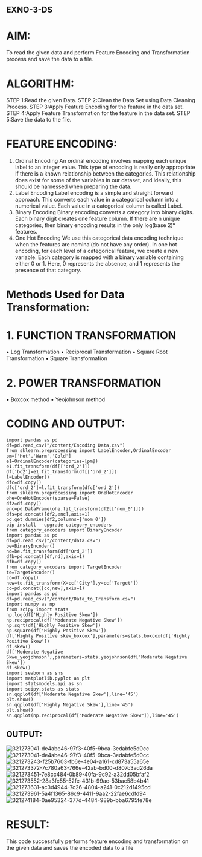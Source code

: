 ## EXNO-3-DS
# AIM:
To read the given data and perform Feature Encoding and Transformation process and save the data to a file.
# ALGORITHM:
STEP 1:Read the given Data.
STEP 2:Clean the Data Set using Data Cleaning Process.
STEP 3:Apply Feature Encoding for the feature in the data set.
STEP 4:Apply Feature Transformation for the feature in the data set.
STEP 5:Save the data to the file.
# FEATURE ENCODING:
1. Ordinal Encoding
An ordinal encoding involves mapping each unique label to an integer value. This type of encoding is really only appropriate if there is a known relationship between the categories. This relationship does exist for some of the variables in our dataset, and ideally, this should be harnessed when preparing the data.
2. Label Encoding
Label encoding is a simple and straight forward approach. This converts each value in a categorical column into a numerical value. Each value in a categorical column is called Label.
3. Binary Encoding
Binary encoding converts a category into binary digits. Each binary digit creates one feature column. If there are n unique categories, then binary encoding results in the only log(base 2)ⁿ features.
4. One Hot Encoding
We use this categorical data encoding technique when the features are nominal(do not have any order). In one hot encoding, for each level of a categorical feature, we create a new variable. Each category is mapped with a binary variable containing either 0 or 1. Here, 0 represents the absence, and 1 represents the presence of that category.
# Methods Used for Data Transformation:
  # 1. FUNCTION TRANSFORMATION
• Log Transformation
• Reciprocal Transformation
• Square Root Transformation
• Square Transformation
  # 2. POWER TRANSFORMATION
• Boxcox method
• Yeojohnson method
# CODING AND OUTPUT:
~~~
import pandas as pd
df=pd.read_csv("/content/Encoding Data.csv")
from sklearn.preprocessing import LabelEncoder,OrdinalEncoder
pm=['Hot','Warm','Cold']
e1=OrdinalEncoder(categories=[pm])
e1.fit_transform(df[['ord_2']])
df['bo2']=e1.fit_transform(df[['ord_2']])
l=LabelEncoder()
dfc=df.copy()
dfc['ord_2']=l.fit_transform(dfc['ord_2'])
from sklearn.preprocessing import OneHotEncoder
ohe=OneHotEncoder(sparse=False)
df2=df.copy()
enc=pd.DataFrame(ohe.fit_transform(df2[['nom_0']]))
dfs=pd.concat([df2,enc],axis=1)
pd.get_dummies(df2,columns=['nom_0'])
pip install --upgrade category_encoders
from category_encoders import BinaryEncoder
import pandas as pd
df=pd.read_csv("/content/data.csv")
be=BinaryEncoder()
nd=be.fit_transform(df['Ord_2'])
dfb=pd.concat([df,nd],axis=1)
dfb=df.copy()
from category_encoders import TargetEncoder
te=TargetEncoder()
cc=df.copy()
new=te.fit_transform(X=cc['City'],y=cc['Target'])
cc=pd.concat([cc,new],axis=1)
import pandas as pd
df=pd.read_csv("/content/Data_to_Transform.csv")
import numpy as np
from scipy import stats
np.log(df['Highly Positive Skew'])
np.reciprocal(df['Moderate Negative Skew'])
np.sqrt(df['Highly Positive Skew'])
np.square(df['Highly Positive Skew'])
df['Highly Positive skew_boxcox'],parameters=stats.boxcox(df['Highly Positive Skew'])
df.skew()
df['Moderate Negative Skwe_yeojohnson'],parameters=stats.yeojohnson(df['Moderate Negative Skew'])
df.skew()
import seaborn as sns
import matplotlib.pyplot as plt
import statsmodels.api as sn
import scipy.stats as stats
sn.qqplot(df['Moderate Negative Skew'],line='45')
plt.show()
sn.qqplot(df['Highly Negative Skew'],line='45')
plt.show()
sn.qqplot(np.reciprocal(df["Moderate Negative Skew"]),line='45')
~~~
## OUTPUT:
![321273041-de4abe46-97f3-40f5-9bca-3edabfe5d0cc](https://github.com/RuchitraThiyagaraj/EXNO-3-DS/assets/154776996/25f1a30c-c38f-40d1-a7e7-53fd22f4d409)
![321273041-de4abe46-97f3-40f5-9bca-3edabfe5d0cc](https://github.com/RuchitraThiyagaraj/EXNO-3-DS/assets/154776996/c529c675-6da8-4e78-b651-99aea276b8ad)
![321273243-f25b7603-fb6e-4e04-a161-cd873a55a65e](https://github.com/RuchitraThiyagaraj/EXNO-3-DS/assets/154776996/2829ad9f-8c38-4f53-9494-aa6e9515bec7)
![321273372-7c780a63-766e-42ab-bd00-d807c3ad26da](https://github.com/RuchitraThiyagaraj/EXNO-3-DS/assets/154776996/16c0a042-66ea-4a83-b49e-b78414d847d6)
![321273451-7e8cc484-0b89-40fa-9c92-a32dd05bfaf2](https://github.com/RuchitraThiyagaraj/EXNO-3-DS/assets/154776996/8a25beb5-f224-4af0-b2e9-9d664e7e489f)
![321273552-28a3fc55-52fe-431b-99ac-53bac58b4b41](https://github.com/RuchitraThiyagaraj/EXNO-3-DS/assets/154776996/ac4b02d6-71b4-4ec3-ad7e-7b842b21e035)
![321273631-ac3d4944-7c26-4804-a241-0c212d1495cd](https://github.com/RuchitraThiyagaraj/EXNO-3-DS/assets/154776996/3e307ae4-7c52-4f6b-af6d-a8604c5bfd26)
![321273961-5a4f1365-86c9-4411-9aa2-22fae6cdfd94](https://github.com/RuchitraThiyagaraj/EXNO-3-DS/assets/154776996/7f717c87-2dde-4551-b1ef-1845c23bc556)
![321274184-0ae95324-377d-4484-989b-bba6795fe78e](https://github.com/RuchitraThiyagaraj/EXNO-3-DS/assets/154776996/5c35f4f0-9d1b-4a93-a50c-6e991df6e9a3)
# RESULT:
This code successfully performs feature encoding and transformation on the given data and saves the encoded data to a file
       
